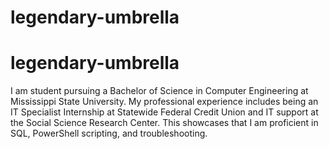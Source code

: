 ﻿# legendary-umbrella
# legendary-umbrella

I am student pursuing a Bachelor of Science in Computer Engineering at Mississippi State University. My professional experience includes being an IT Specialist Internship at Statewide Federal Credit Union and IT support at the Social Science Research Center. This showcases that I am proficient in SQL, PowerShell scripting, and troubleshooting.

